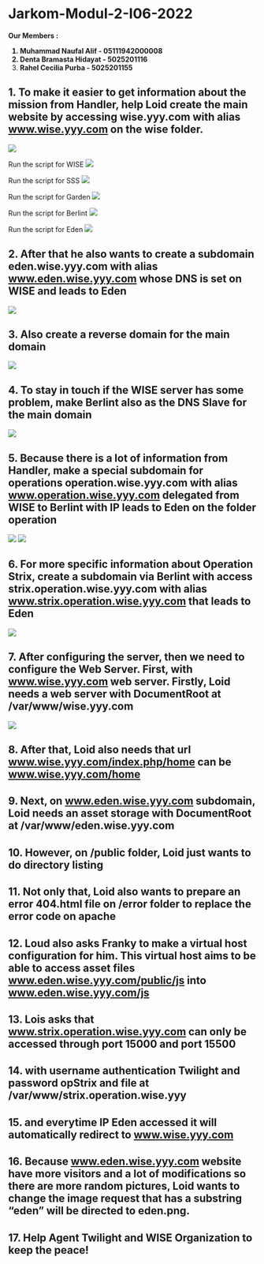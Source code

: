 # Jarkom-Modul-2-I06-2022
<strong> Our Members :
1. Muhammad Naufal Alif - 05111942000008
2. Denta Bramasta Hidayat - 5025201116
3. Rahel Cecilia Purba - 5025201155 </strong>



## 1. To make it easier to get information about the mission from Handler, help Loid create the main website by accessing wise.yyy.com with alias www.wise.yyy.com on the wise folder.

![](https://i.ibb.co/tctFB8x/1.jpg)

Run the script for WISE
![](https://i.ibb.co/235FZqG/1-1.jpg)


Run the script for SSS
![](https://i.ibb.co/1d4NNb4/1-2.jpg)


Run the script for Garden
![](https://i.ibb.co/X2zbSdh/1-3.jpg)


Run the script for Berlint
![](https://i.ibb.co/Qf7KCTC/1-4.jpg)


Run the script for Eden
![](https://i.ibb.co/xhvdR0L/1-5.jpg)

## 2. After that he also wants to create a subdomain eden.wise.yyy.com with alias www.eden.wise.yyy.com whose DNS is set on WISE and leads to Eden 

![](https://i.ibb.co/6gzjWGh/2.jpg)

## 3. Also create a reverse domain for the main domain 

![](https://i.ibb.co/5LgVdPD/3.jpg)

## 4. To stay in touch if the WISE server has some problem, make Berlint also as the DNS Slave for the main domain 

![](https://i.ibb.co/9qwVdLn/4.jpg)

## 5. Because there is a lot of information from Handler, make a special subdomain for operations operation.wise.yyy.com with alias www.operation.wise.yyy.com delegated from WISE to Berlint with IP leads to Eden on the folder operation 

![](https://i.ibb.co/6ZkkF8Y/5.jpg)
![](https://i.ibb.co/3FfTJsG/5-1.jpg)

## 6. For more specific information about Operation Strix, create a subdomain via Berlint with access strix.operation.wise.yyy.com with alias www.strix.operation.wise.yyy.com that leads to Eden 

![](https://i.ibb.co/XY3zb4h/6.jpg)

## 7. After configuring the server, then we need to configure the Web Server. First, with www.wise.yyy.com web server. Firstly, Loid needs a web server with DocumentRoot at /var/www/wise.yyy.com 

![](https://i.ibb.co/WPDg8Lc/7.jpg)

## 8. After that, Loid also needs that url www.wise.yyy.com/index.php/home can be www.wise.yyy.com/home 

## 9. Next, on www.eden.wise.yyy.com subdomain, Loid needs an asset storage with DocumentRoot at /var/www/eden.wise.yyy.com 

## 10. However, on /public folder, Loid just wants to do directory listing 

## 11. Not only that, Loid also wants to prepare an error 404.html file on /error folder to replace the error code on apache 

## 12. Loud also asks Franky to make a virtual host configuration for him. This virtual host aims to be able to access asset files www.eden.wise.yyy.com/public/js into www.eden.wise.yyy.com/js 

## 13. Lois asks that www.strix.operation.wise.yyy.com can only be accessed through port 15000 and port 15500 

## 14. with username authentication Twilight and password opStrix and file at /var/www/strix.operation.wise.yyy 

## 15. and everytime IP Eden accessed it will automatically redirect to www.wise.yyy.com 

## 16. Because www.eden.wise.yyy.com website have more visitors and a lot of modifications so there are more random pictures, Loid wants to change the image request that has a substring “eden” will be directed to eden.png.

## 17.  Help Agent Twilight and WISE Organization to keep the peace! 

